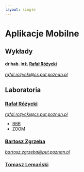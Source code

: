 ```yaml
---
layout: single
---
```

# Aplikacje Mobilne

## Wykłady
#### dr hab. inż. [Rafał Różycki](http://www.cs.put.poznan.pl/rrozycki/dydaktyka.html)
*rafal.rozycki@cs.put.poznan.pl*

## Laboratoria
### [Rafał Różycki](http://www.cs.put.poznan.pl/rrozycki/dydaktyka.html)
*rafal.rozycki@cs.put.poznan.pl*
- [BBB](https://emeeting.put.poznan.pl/eMeeting/raf-2qc-n73)
- [ZOOM](https://us02web.zoom.us/j/88229650735?pwd=cjB0a29OUXkzS1JObEYxZisvVFdXQT09)

### [Bartosz Zgrzeba](http://libra.cs.put.poznan.pl/bzgrzeba/?page_id=342)  
*bartosz.zgrzeba@put.poznan.pl*

### [Tomasz Lemański]()


